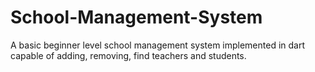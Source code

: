 # School-Management-System
A basic beginner level school management system implemented in dart capable of adding, removing, find teachers and students.

